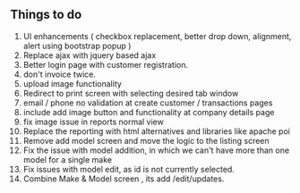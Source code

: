 ## Things to do
1. UI enhancements ( checkbox replacement, better drop down, alignment, alert using bootstrap popup )
2. Replace ajax with jquery based ajax
3. Better login page with customer registration.
4. don't invoice twice.
5. upload image functionality
6. Redirect to print screen with selecting desired tab window
7. email / phone no validation at create customer / transactions pages
8. include add image button and functionality at company details page
9. fix image issue in reports normal view
10. Replace the reporting with html alternatives and libraries like apache poi
11. Remove add model screen and move the logic to the listing screen
12. Fix the issue with model addition, in which we can't have more than one model for a single make
13. Fix issues with model edit, as id is not currently selected.
13. Combine Make & Model screen , its add /edit/updates.
